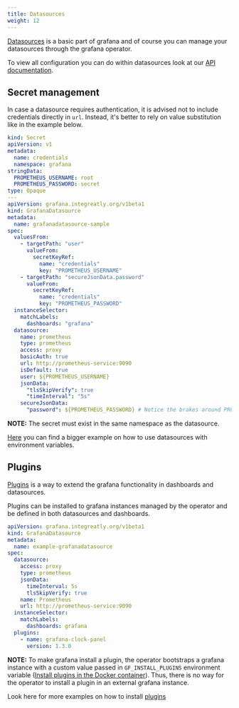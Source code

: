 ```yaml
---
title: Datasources
weight: 12
---
```


[Datasources](https://grafana.com/docs/grafana/latest/datasources/) is a basic part of grafana and of course you can manage your datasources through the grafana operator.

To view all configuration you can do within datasources look at our [API documentation](../api/#grafanadatasourcespec).

## Secret management

In case a datasource requires authentication, it is advised not to include credentials directly in `url`. Instead, it's better to rely on value substitution like in the example below.

```yaml
kind: Secret
apiVersion: v1
metadata:
  name: credentials
  namespace: grafana
stringData:
  PROMETHEUS_USERNAME: root
  PROMETHEUS_PASSWORD: secret
type: Opaque
---
apiVersion: grafana.integreatly.org/v1beta1
kind: GrafanaDatasource
metadata:
  name: grafanadatasource-sample
spec:
  valuesFrom:
    - targetPath: "user"
      valueFrom:
        secretKeyRef:
          name: "credentials"
          key: "PROMETHEUS_USERNAME"
    - targetPath: "secureJsonData.password"
      valueFrom:
        secretKeyRef:
          name: "credentials"
          key: "PROMETHEUS_PASSWORD"
  instanceSelector:
    matchLabels:
      dashboards: "grafana"
  datasource:
    name: prometheus
    type: prometheus
    access: proxy
    basicAuth: true
    url: http://prometheus-service:9090
    isDefault: true
    user: ${PROMETHEUS_USERNAME}
    jsonData:
      "tlsSkipVerify": true
      "timeInterval": "5s"
    secureJsonData:
      "password": ${PROMETHEUS_PASSWORD} # Notice the brakes around PROMETHEUS_PASSWORD
```

**NOTE:** The secret must exist in the same namespace as the datasource.

[Here](../examples/datasource_variables/readme) you can find a bigger example on how to use datasources with environment variables.

## Plugins

[Plugins](https://grafana.com/grafana/plugins/) is a way to extend the grafana functionality in dashboards and datasources.

Plugins can be installed to grafana instances managed by the operator and be defined in both datasources and dashboards.

```yaml
apiVersion: grafana.integreatly.org/v1beta1
kind: GrafanaDatasource
metadata:
  name: example-grafanadatasource
spec:
  datasource:
    access: proxy
    type: prometheus
    jsonData:
      timeInterval: 5s
      tlsSkipVerify: true
    name: Prometheus
    url: http://prometheus-service:9090
  instanceSelector:
    matchLabels:
      dashboards: grafana
  plugins:
    - name: grafana-clock-panel
      version: 1.3.0
```

**NOTE:** To make grafana install a plugin, the operator bootstraps a grafana instance with a custom value passed in `GF_INSTALL_PLUGINS` environment variable ([Install plugins in the Docker container](https://grafana.com/docs/grafana/latest/setup-grafana/installation/docker/#install-official-and-community-grafana-plugins)). Thus, there is no way for the operator to install a plugin in an external grafana instance.

Look here for more examples on how to install [plugins](../examples/plugins/readme)
